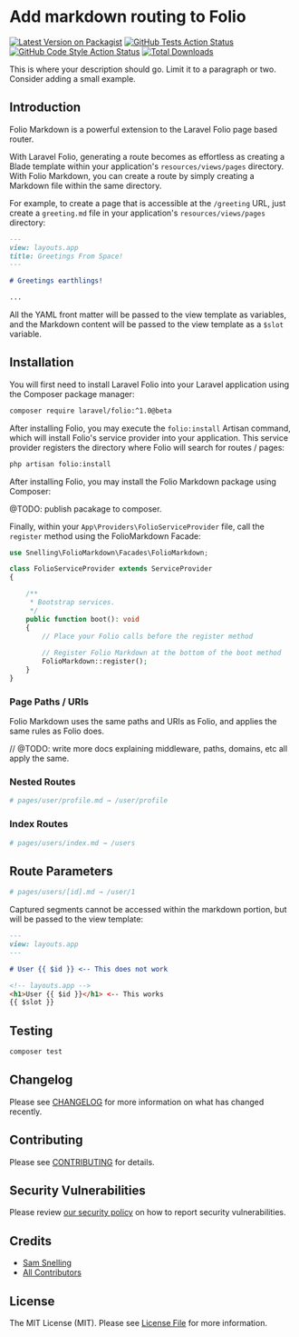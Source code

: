 # Add markdown routing to Folio

[![Latest Version on Packagist](https://img.shields.io/packagist/v/snellingio/folio-markdown.svg?style=flat-square)](https://packagist.org/packages/snellingio/folio-markdown)
[![GitHub Tests Action Status](https://img.shields.io/github/actions/workflow/status/snellingio/folio-markdown/run-tests.yml?branch=main&label=tests&style=flat-square)](https://github.com/snellingio/folio-markdown/actions?query=workflow%3Arun-tests+branch%3Amain)
[![GitHub Code Style Action Status](https://img.shields.io/github/actions/workflow/status/snellingio/folio-markdown/fix-php-code-style-issues.yml?branch=main&label=code%20style&style=flat-square)](https://github.com/snellingio/folio-markdown/actions?query=workflow%3A"Fix+PHP+code+style+issues"+branch%3Amain)
[![Total Downloads](https://img.shields.io/packagist/dt/snellingio/folio-markdown.svg?style=flat-square)](https://packagist.org/packages/snellingio/folio-markdown)

This is where your description should go. Limit it to a paragraph or two. Consider adding a small example.

<a name="introduction"></a>

## Introduction

Folio Markdown is a powerful extension to the Laravel Folio page based router.

With Laravel Folio, generating a route becomes as effortless as creating a Blade template within your
application's `resources/views/pages` directory.
With Folio Markdown, you can create a route by simply creating a Markdown file within the same directory.

For example, to create a page that is accessible at the `/greeting` URL, just create a `greeting.md` file in your
application's `resources/views/pages` directory:

```md
---
view: layouts.app
title: Greetings From Space!
---

# Greetings earthlings!

...
```

All the YAML front matter will be passed to the view template as variables, and the Markdown content will be passed to
the view template as a `$slot` variable.

## Installation

You will first need to install Laravel Folio into your Laravel application using the Composer package manager:

```bash
composer require laravel/folio:^1.0@beta
```

After installing Folio, you may execute the `folio:install` Artisan command, which will install Folio's service provider
into your application. This service provider registers the directory where Folio will search for routes / pages:

```bash
php artisan folio:install
```

After installing Folio, you may install the Folio Markdown package using Composer:

@TODO: publish pacakage to composer.

Finally, within your `App\Providers\FolioServiceProvider` file,
call the `register` method using the FolioMarkdown Facade:

```php
use Snelling\FolioMarkdown\Facades\FolioMarkdown;

class FolioServiceProvider extends ServiceProvider
{

    /**
     * Bootstrap services.
     */
    public function boot(): void
    {
        // Place your Folio calls before the register method
        
        // Register Folio Markdown at the bottom of the boot method
        FolioMarkdown::register();
    }
}
```

<a name="page-paths-uris"></a>

### Page Paths / URIs

Folio Markdown uses the same paths and URIs as Folio, and applies the same rules as Folio does.

// @TODO: write more docs explaining middleware, paths, domains, etc all apply the same.

<a name="nested-routes"></a>

### Nested Routes

```bash
# pages/user/profile.md → /user/profile
```

<a name="index-routes"></a>

### Index Routes

```bash
# pages/users/index.md → /users
```

<a name="route-parameters"></a>

## Route Parameters

```bash 
# pages/users/[id].md → /user/1
```

Captured segments cannot be accessed within the markdown portion, but will be passed to the view template:

```md
---
view: layouts.app
---

# User {{ $id }} <-- This does not work
```

```html
<!-- layouts.app -->
<h1>User {{ $id }}</h1> <-- This works
{{ $slot }}
```

## Testing

```bash
composer test
```

## Changelog

Please see [CHANGELOG](CHANGELOG.md) for more information on what has changed recently.

## Contributing

Please see [CONTRIBUTING](CONTRIBUTING.md) for details.

## Security Vulnerabilities

Please review [our security policy](../../security/policy) on how to report security vulnerabilities.

## Credits

- [Sam Snelling](https://github.com/snellingio)
- [All Contributors](../../contributors)

## License

The MIT License (MIT). Please see [License File](LICENSE.md) for more information.
